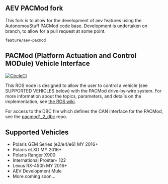 ## AEV PACMod fork

This fork is to allow for the development of aev features using the AutonomouStuff PACMod code base. Development is undertaken on branch, to allow for a pull request at some point.

`feature/aev-pacmod`


## PACMod (Platform Actuation and Control MODule) Vehicle Interface #

[![CircleCI](https://circleci.com/gh/astuff/pacmod/tree/master.svg?style=svg)](https://circleci.com/gh/astuff/pacmod/tree/master)

This ROS node is designed to allow the user to control a vehicle (see SUPPORTED VEHICLES below) with the PACMod drive-by-wire system. For more information about the topics, parameters, and details on the implementation, see [the ROS wiki](http://wiki.ros.org/pacmod).

For access to the DBC file which defines the CAN interface for the PACMod, see the [pacmod1_2_dbc](https://github.com/astuff/pacmod1_2_dbc) repo.

## Supported Vehicles ##

- Polaris GEM Series (e2/e4/e6) MY 2016+
- Polaris eLXD MY 2016+
- Polaris Ranger X900
- International Prostar+ 122
- Lexus RX-450h MY 2016+
- AEV Development Mule
- More coming soon...
